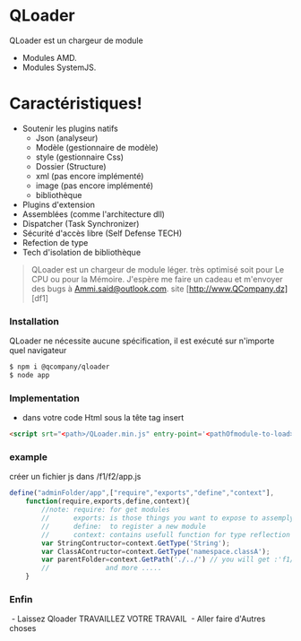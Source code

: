 # QLoader

QLoader est un chargeur de module
  - Modules AMD.
  - Modules SystemJS.
  
# Caractéristiques!
  - Soutenir les plugins natifs
    - Json (analyseur)
    - Modèle (gestionnaire de modèle)
    - style (gestionnaire Css)
    - Dossier (Structure)
    - xml (pas encore implémenté)
    - image (pas encore implémenté)
    - bibliothèque
  - Plugins d'extension
  - Assemblées (comme l'architecture dll)
  - Dispatcher (Task Synchronizer)
  - Sécurité d'accès libre (Self Defense TECH)
  - Refection de type
  - Tech d'isolation de bibliothèque
 
> QLoader est un chargeur de module léger. très optimisé soit pour Le CPU ou pour la Mémoire. J'espère me faire un cadeau et m'envoyer des bugs à Ammi.said@outlook.com. site [http://www.QCompany.dz] [df1]
### Installation

QLoader ne nécessite aucune spécification, il est exécuté sur n'importe quel navigateur


```sh
$ npm i @qcompany/qloader
$ node app
```

### Implementation

- dans votre code Html sous la tête tag insert
````html
<script srt="<path>/QLoader.min.js" entry-point='<pathOfmodule-to-load>' ></script>

````


### example 
créer un fichier js dans <root> /f1/f2/app.js
```js
define("adminFolder/app",["require","exports","define","context"],
    function(require,exports,define,context){
        //note: require: for get modules
        //      exports: is those things you want to expose to assemply
        //      define:  to register a new module
        //      context: contains usefull function for type reflection
        var StringContructor=context.GetType('String');
        var ClassAContructor=context.GetType('namespace.classA');
        var parentFolder=context.GetPath('./../') // you will get :'f1/f2/';
        //              and more .....
    }
```



### Enfin

 - Laissez Qloader TRAVAILLEZ VOTRE TRAVAIL
 - Aller faire d'Autres choses

